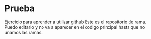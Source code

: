 # Prueba
Ejercicio para aprender a utilizar github
Este es el repositorio de rama.
Puedo editarlo y no va a aparecer en el codigo  principal hasta que no unamos las ramas. 
